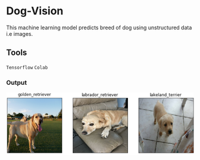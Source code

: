 # Dog-Vision
This machine learning model predicts breed of dog using unstructured data i.e images.

## Tools 
`Tensorflow` `Colab`

### Output
![sample output](https://github.com/Manikant25/Dog-Vision/blob/master/sample_output.png)
